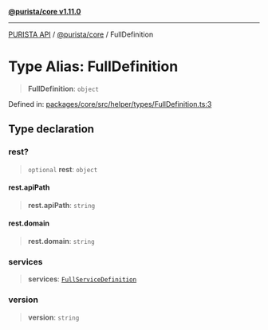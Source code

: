 [**@purista/core v1.11.0**](../README.md)

***

[PURISTA API](../../../packages.md) / [@purista/core](../README.md) / FullDefinition

# Type Alias: FullDefinition

> **FullDefinition**: `object`

Defined in: [packages/core/src/helper/types/FullDefinition.ts:3](https://github.com/puristajs/purista/blob/master/packages/core/src/helper/types/FullDefinition.ts#L3)

## Type declaration

### rest?

> `optional` **rest**: `object`

#### rest.apiPath

> **rest.apiPath**: `string`

#### rest.domain

> **rest.domain**: `string`

### services

> **services**: [`FullServiceDefinition`](FullServiceDefinition.md)

### version

> **version**: `string`
